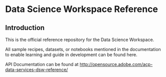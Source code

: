 # Data Science Workspace Reference

## Introduction
This is the official reference repository for the Data Science Workspace.

All sample recipes, datasets, or notebooks mentioned in the documentation to enable learning and guide in development can be found here.


API Documentation can be found at http://opensource.adobe.com/acp-data-services-dsw-reference/
